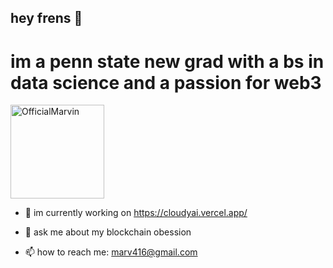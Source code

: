 ## hey frens 👋
# im a penn state new grad with a bs in data science and a passion for web3

<p align="left">
  <a><picture><img align="" height='150px' src="https://streak-stats.demolab.com?user=OfficialMarvin&theme=dark&hide_border=true&card_width=450" alt="OfficialMarvin" /></picture></a>
</p>

- 🔭 im currently working on https://cloudyai.vercel.app/

- 💬 ask me about my blockchain obession

- 📫 how to reach me: marv416@gmail.com

<!--
**OfficialMarvin/OfficialMarvin** is a ✨ _special_ ✨ repository because its `README.md` (this file) appears on your GitHub profile.

Here are some ideas to get you started:

- 🔭 I’m currently working on CloudyAI
- 🌱 I’m currently learning ZK
- 👯 I’m looking to collaborate on ...
- 🤔 I’m looking for help with ...
- 💬 Ask me about ...
- 📫 How to reach me: ...
- 😄 Pronouns: ...
- ⚡ Fun fact: ...
-->
